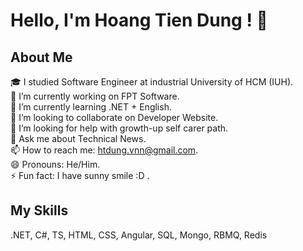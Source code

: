 # Hello, I'm Hoang Tien Dung ! 👋

## About Me
🎓 I studied Software Engineer at industrial University of HCM (IUH).<br>
🔭 I’m currently working on FPT Software.<br>
🌱 I’m currently learning .NET + English.<br>
👯 I’m looking to collaborate on Developer Website.<br>
🤔 I’m looking for help with growth-up self carer path.<br>
💬 Ask me about Technical News.<br>
📫 How to reach me: htdung.vnn@gmail.com.<br>
😄 Pronouns: He/Him.<br>
⚡ Fun fact: I have sunny smile :D .<br>

## My Skills
.NET, C#, TS, HTML, CSS, Angular, SQL, Mongo, RBMQ, Redis

